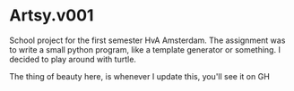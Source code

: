 # Artsy.v001

School project for the first semester HvA Amsterdam. The assignment was to write a small python program, like a template generator or something. I decided to play around with turtle.&#x20;



The thing of beauty here, is whenever I update this, you'll see it on GH
